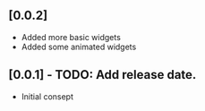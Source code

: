 ## [0.0.2]
* Added more basic widgets
* Added some animated widgets

## [0.0.1] - TODO: Add release date.
* Initial consept